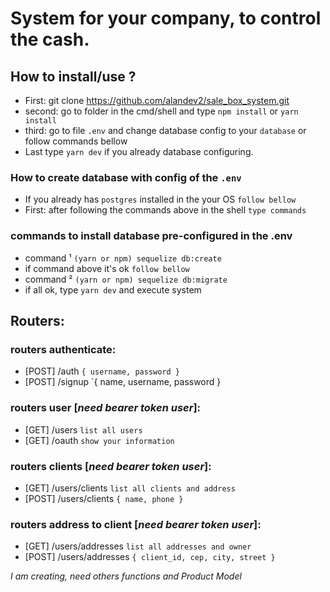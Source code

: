 # System for your company, to control the cash.

## How to install/use ?

- First: git clone https://github.com/alandev2/sale_box_system.git
- second: go to folder in the cmd/shell and type `npm install` or `yarn install`
- third: go to file `.env` and change database config to your `database` or follow commands bellow
- Last type `yarn dev` if you already database configuring.

### How to create database with config of the `.env`

- If you already has `postgres` installed in the your OS `follow bellow`
- First: after following the commands above in the shell `type commands`
### commands to install database pre-configured in the .env

- command ¹ `(yarn or npm) sequelize db:create`
- if command above it's ok `follow bellow`
- command ² `(yarn or npm) sequelize db:migrate`
- if all ok, type `yarn dev` and execute system

## Routers:

### routers authenticate:
- [POST] /auth `{ username, password }`
- [POST] /signup  `{ name, username, password }

### routers user [_need bearer token user_]:
- [GET] /users `list all users`
- [GET] /oauth  `show your information`

### routers clients [_need bearer token user_]:
- [GET] /users/clients `list all clients and address`
- [POST] /users/clients  `{ name, phone }`

### routers address to client [_need bearer token user_]:
- [GET] /users/addresses `list all addresses and owner`
- [POST] /users/addresses  `{ client_id, cep, city, street }`

*I am creating, need others functions and Product Model*
